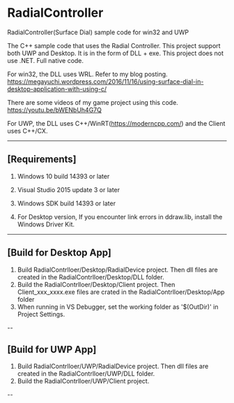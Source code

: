 # RadialController
RadialController(Surface Dial) sample code for win32 and UWP

The C++ sample code that uses the Radial Controller.
This project support both UWP and Desktop.
It is in the form of DLL + exe.
This project does not use .NET. Full native code.

For win32, the DLL uses WRL. Refer to my blog posting.
https://megayuchi.wordpress.com/2016/11/16/using-surface-dial-in-desktop-application-with-using-c/

There are some videos of my game project using this code.
https://youtu.be/bWENbUh4G7Q

For UWP, the DLL uses C++/WinRT(https://moderncpp.com/) and the Client uses C++/CX.

---

[Requirements]
-
1. Windows 10 build 14393 or later

2. Visual Studio 2015 update 3 or later

3. Windows SDK build 14393 or later

4. For Desktop version, If you encounter link errors in ddraw.lib, install the Windows Driver Kit.

---

[Build for Desktop App]
-
1. Build RadialContrlloer/Desktop/RadialDevice project. Then dll files are created in the RadialContrlloer/Desktop/DLL folder.
2. Build the RadialContrlloer/Desktop/Client project. Then Client_xxx_xxxx.exe files are crated in the RadialContrlloer/Desktop/App folder
3. When running in VS Debugger, set the working folder as '$(OutDir)' in Project Settings.

--

[Build for UWP App]
-
1. Build RadialContrlloer/UWP/RadialDevice project. Then dll files are created in the RadialContrlloer/UWP/DLL folder.
2. Build the RadialContrlloer/UWP/Client project. 

--
